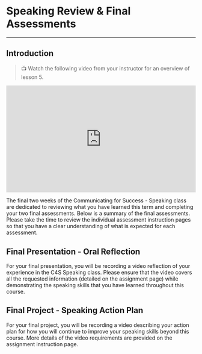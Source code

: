 # Speaking Review & Final Assessments

---

## Introduction

> 📺 Watch the following video from your instructor for an overview of lesson 5.

<div style="position: relative; padding-bottom: 56.25%; height: 0;"><iframe src="https://www.youtube.com/embed/c45piPcVJqc?si=e9tJCVJtTi9vzibI" title="YouTube video player" frameborder="0" allow="accelerometer; autoplay; clipboard-write; encrypted-media; gyroscope; picture-in-picture" allowfullscreen style="position: absolute; top: 0; left: 0; width: 100%; height: 100%;"></iframe></div>

The final two weeks of the Communicating for Success - Speaking class are dedicated to reviewing what you have learned this term and completing your two final assessments. Below is a summary of the final assessments. Please take the time to review the individual assessment instruction pages so that you have a clear understanding of what is expected for each assessment.

## Final Presentation - Oral Reflection

For your final presentation, you will be recording a video reflection of your experience in the C4S Speaking class. Please ensure that the video covers all the requested information (detailed on the assignment page) while demonstrating the speaking skills that you have learned throughout this course.

## Final Project - Speaking Action Plan

For your final project, you will be recording a video describing your action plan for how you will continue to improve your speaking skills beyond this course. More details of the video requirements are provided on the assignment instruction page.

